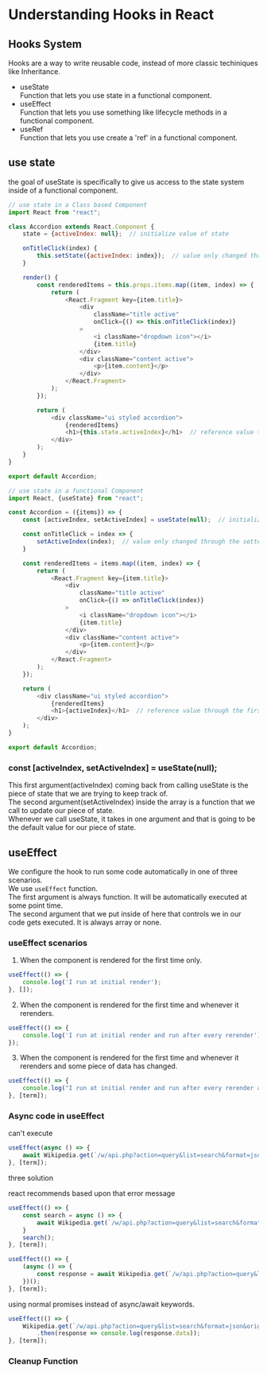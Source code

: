 # Understanding Hooks in React 

## Hooks System
Hooks are a way to write reusable code, instead of more classic techiniques like Inheritance.

- useState  
Function that lets you use state in a functional component.
- useEffect  
Function that lets you use something like lifecycle methods in a functional component.
- useRef  
Function that lets you use create a 'ref' in a functional component.

## use state
the goal of useState is specifically to give us access to the state system inside of a functional component.

```js
// use state in a Class based Component
import React from "react";

class Accordion extends React.Component {
    state = {activeIndex: null};  // initialize value of state

    onTitleClick(index) {
        this.setState({activeIndex: index});  // value only changed through 'setState' function
    }

    render() {
        const renderedItems = this.props.items.map((item, index) => {
            return (
                <React.Fragment key={item.title}>
                    <div
                        className="title active"
                        onClick={() => this.onTitleClick(index)}
                    >
                        <i className="dropdown icon"></i>
                        {item.title}
                    </div>
                    <div className="content active">
                        <p>{item.content}</p>
                    </div>
                </React.Fragment>
            );
        });

        return (
            <div className="ui styled accordion">
                {renderedItems}
                <h1>{this.state.activeIndex}</h1>  // reference value through 'this.state'
            </div>
        );
    }
}

export default Accordion;
```

```js
// use state in a functional Component
import React, {useState} from "react";

const Accordion = ({items}) => {
    const [activeIndex, setActiveIndex] = useState(null);  // initialize value of state

    const onTitleClick = index => {
        setActiveIndex(index);  // value only changed through the setter function and provide new value
    }

    const renderedItems = items.map((item, index) => {
        return (
            <React.Fragment key={item.title}>
                <div
                    className="title active"
                    onClick={() => onTitleClick(index)}
                >
                    <i className="dropdown icon"></i>
                    {item.title}
                </div>
                <div className="content active">
                    <p>{item.content}</p>
                </div>
            </React.Fragment>
        );
    });

    return (
        <div className="ui styled accordion">
            {renderedItems}
            <h1>{activeIndex}</h1>  // reference value through the first argument of useState function
        </div>
    );
}

export default Accordion;
```

### const [activeIndex, setActiveIndex] = useState(null);
This first argument(activeIndex) coming back from calling useState is the piece of state that we are trying to keep track of.  
The second argument(setActiveIndex) inside the array is a function that we call to update our piece of state.  
Whenever we call useState, it takes in one argument and that is going to be the default value for our piece of state. 

## useEffect
We configure the hook to run some code automatically in one of three scenarios.  
We use `useEffect` function.  
The first argument is always function. It will be automatically executed at some point time.  
The second argument that we put inside of here that controls we in our code gets executed. It is always array or none.

### useEffect scenarios
1. When the component is rendered for the first time only.
```js
useEffect(() => {
    console.log('I run at initial render');
}, []);
```

2. When the component is rendered for the first time and whenever it rerenders.
```js
useEffect(() => {
    console.log('I run at initial render and run after every rerender');
});
```

3. When the component is rendered for the first time and whenever it rerenders and some piece of data has changed.
```js
useEffect(() => {
    console.log("I run at initial render and run after every rerender and 'term' has changed");
}, [term]);
```

### Async code in useEffect
can't execute
```js
useEffect(async () => {
    await Wikipedia.get(`/w/api.php?action=query&list=search&format=json&origin=*&srsearch=${term}`);
}, [term]);
```

three solution

react recommends based upon that error message 
```js
useEffect(() => {
    const search = async () => {
        await Wikipedia.get(`/w/api.php?action=query&list=search&format=json&origin=*&srsearch=${term}`);
    }
    search();
}, [term]);
```

```js
useEffect(() => {
    (async () => {
        const response = await Wikipedia.get(`/w/api.php?action=query&list=search&format=json&origin=*&srsearch=${term}`);
    })();
}, [term]);
```

using normal promises instead of async/await keywords. 

```js
useEffect(() => {
    Wikipedia.get(`/w/api.php?action=query&list=search&format=json&origin=*&srsearch=${term}`)
        .then(response => console.log(response.data));
}, [term]);
```

### Cleanup Function
